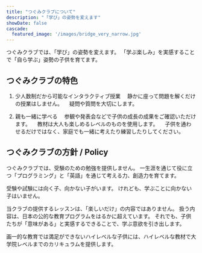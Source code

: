 ```yaml
---
title: "つぐみクラブについて"
description: "「学び」の姿勢を変えます"
showDate: false
cascade:
  featured_image: '/images/bridge_very_narrow.jpg'
---
```




つぐみクラブでは、「学び」の姿勢を変えます。
「学ぶ楽しみ」を実感することで「自ら学ぶ」姿勢の子供を育てます。

## つぐみクラブの特色

1. 少人数制だから可能なインタラクティブ授業
　静かに座って問題を解くだけの授業はしません。
　疑問や質問を大切にします。

2. 親も一緒に学べる
　参観や発表会などで子供の成長の成果をご確認いただけます。
　教材は大人も楽しめるレベルのものを使用します。
　子供を通わせるだけではなく、家庭でも一緒に考えたり練習したりしてください。


## つぐみクラブの方針 /  Policy
つぐみクラブでは、受験のための勉強を提供しません。
一生涯を通じて役に立つ「プログラミング」と「英語」を通じて考える力、創造力を育てます。

受験や試験には向く子、向かない子がいます。
けれども、学ぶことに向かない子はいません。

当クラブの提供するレッスンは、「楽しいだけ」の内容ではありません。
扱う内容は、日本の公的な教育プログラムをはるかに超えています。
それでも、子供たちが「意味がある」と実感するできることで、学ぶ意欲を引き出します。

画一的な教育では満足ができないハイレベルな子供には、ハイレベルな教材で大学院レベルまでのカリキュラムを提供します。